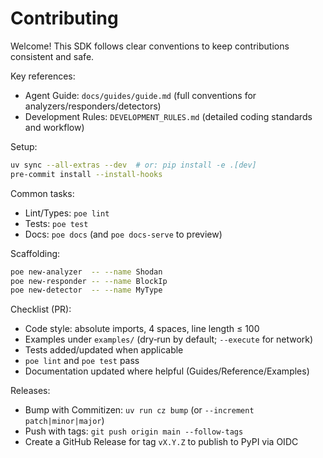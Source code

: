 # Contributing

Welcome! This SDK follows clear conventions to keep contributions consistent and safe.

Key references:

- Agent Guide: `docs/guides/guide.md` (full conventions for analyzers/responders/detectors)
- Development Rules: `DEVELOPMENT_RULES.md` (detailed coding standards and workflow)

Setup:

```bash
uv sync --all-extras --dev  # or: pip install -e .[dev]
pre-commit install --install-hooks
```

Common tasks:

- Lint/Types: `poe lint`
- Tests: `poe test`
- Docs: `poe docs` (and `poe docs-serve` to preview)

Scaffolding:

```bash
poe new-analyzer  -- --name Shodan
poe new-responder -- --name BlockIp
poe new-detector  -- --name MyType
```

Checklist (PR):

- Code style: absolute imports, 4 spaces, line length ≤ 100
- Examples under `examples/` (dry‑run by default; `--execute` for network)
- Tests added/updated when applicable
- `poe lint` and `poe test` pass
- Documentation updated where helpful (Guides/Reference/Examples)

Releases:

- Bump with Commitizen: `uv run cz bump` (or `--increment patch|minor|major`)
- Push with tags: `git push origin main --follow-tags`
- Create a GitHub Release for tag `vX.Y.Z` to publish to PyPI via OIDC
